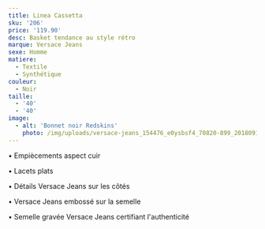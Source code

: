 ```yaml
---
title: Linea Cassetta
sku: '206'
price: '119.90'
desc: Basket tendance au style rétro
marque: Versace Jeans
sexe: Homme
matiere:
  - Textile
  - Synthétique
couleur:
  - Noir
taille:
  - '40'
  - '40'
image:
  - alt: 'Bonnet noir Redskins'
    photo: /img/uploads/versace-jeans_154476_e0ysbsf4_70820-899_20180918t152720_01.jpg
---
```

• Empiècements aspect cuir

• Lacets plats

• Détails Versace Jeans sur les côtés

• Versace Jeans embossé sur la semelle

• Semelle gravée Versace Jeans certifiant l'authenticité
